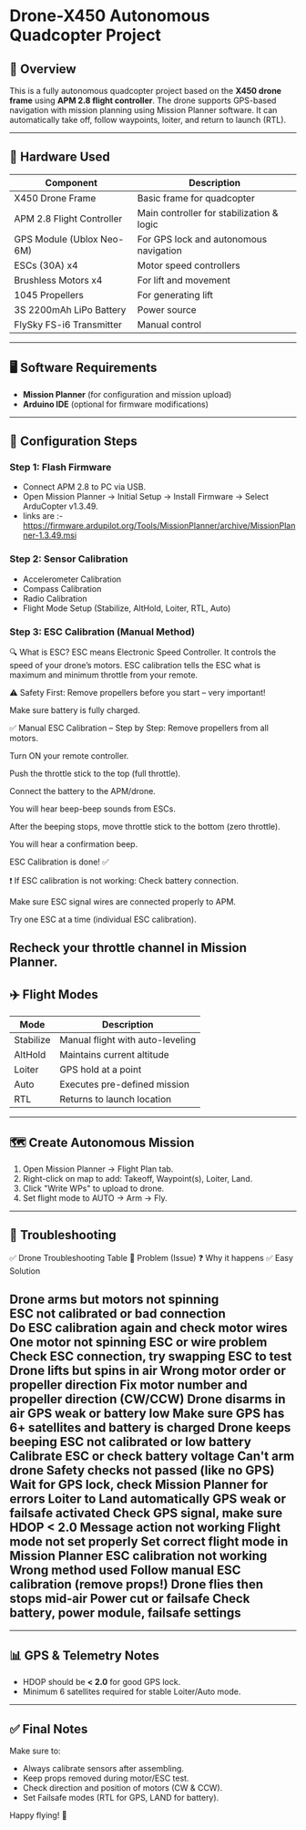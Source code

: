 # Drone-X450 Autonomous Quadcopter Project

## 📌 Overview

This is a fully autonomous quadcopter project based on the **X450 drone frame** using **APM 2.8 flight controller**. The drone supports GPS-based navigation with mission planning using Mission Planner software. It can automatically take off, follow waypoints, loiter, and return to launch (RTL).

---

## 🧰 Hardware Used

| Component                 | Description                               |
| ------------------------- | ----------------------------------------- |
| X450 Drone Frame          | Basic frame for quadcopter                |
| APM 2.8 Flight Controller | Main controller for stabilization & logic |
| GPS Module (Ublox Neo-6M) | For GPS lock and autonomous navigation    |
| ESCs (30A) x4             | Motor speed controllers                   |
| Brushless Motors x4       | For lift and movement                     |
| 1045 Propellers           | For generating lift                       |
| 3S 2200mAh LiPo Battery   | Power source                              |
| FlySky FS-i6 Transmitter  | Manual control                            |


---

## 🖥️ Software Requirements

* **Mission Planner** (for configuration and mission upload)
* **Arduino IDE** (optional for firmware modifications)

---

## 🔧 Configuration Steps

### Step 1: Flash Firmware

* Connect APM 2.8 to PC via USB.
* Open Mission Planner → Initial Setup → Install Firmware → Select ArduCopter v1.3.49.
* links are :- https://firmware.ardupilot.org/Tools/MissionPlanner/archive/MissionPlanner-1.3.49.msi

### Step 2: Sensor Calibration

* Accelerometer Calibration
* Compass Calibration
* Radio Calibration
* Flight Mode Setup (Stabilize, AltHold, Loiter, RTL, Auto)

### Step 3: ESC Calibration (Manual Method)
🔍 What is ESC?
ESC means Electronic Speed Controller.
It controls the speed of your drone’s motors.
ESC calibration tells the ESC what is maximum and minimum throttle from your remote.

⚠️ Safety First:
Remove propellers before you start – very important!

Make sure battery is fully charged.

✅ Manual ESC Calibration – Step by Step:
Remove propellers from all motors.

Turn ON your remote controller.

Push the throttle stick to the top (full throttle).

Connect the battery to the APM/drone.

You will hear beep-beep sounds from ESCs.

After the beeping stops, move throttle stick to the bottom (zero throttle).

You will hear a confirmation beep.

ESC Calibration is done! ✅

❗ If ESC calibration is not working:
Check battery connection.

Make sure ESC signal wires are connected properly to APM.

Try one ESC at a time (individual ESC calibration).

Recheck your throttle channel in Mission Planner.
---

## ✈️ Flight Modes

| Mode      | Description                      |
| --------- | -------------------------------- |
| Stabilize | Manual flight with auto-leveling |
| AltHold   | Maintains current altitude       |
| Loiter    | GPS hold at a point              |
| Auto      | Executes pre-defined mission     |
| RTL       | Returns to launch location       |

---

## 🗺️ Create Autonomous Mission

1. Open Mission Planner → Flight Plan tab.
2. Right-click on map to add: Takeoff, Waypoint(s), Loiter, Land.
3. Click "Write WPs" to upload to drone.
4. Set flight mode to AUTO → Arm → Fly.

---

## 🧪 Troubleshooting

✅ Drone Troubleshooting Table 
🚨 Problem (Issue)	❓ Why it happens	✅ Easy Solution

Drone arms but motors not spinning	
ESC not calibrated or bad connection	
Do ESC calibration again and check motor wires
One motor not spinning	ESC or wire problem	Check ESC connection, 
try swapping ESC to test
Drone lifts but spins in air	Wrong motor order or propeller direction	Fix motor number and propeller direction (CW/CCW)
Drone disarms in air	GPS weak or battery low	Make sure GPS has 6+ satellites and battery is charged
Drone keeps beeping	ESC not calibrated or low battery	Calibrate ESC or check battery voltage
Can't arm drone	Safety checks not passed (like no GPS)	Wait for GPS lock, check Mission Planner for errors
Loiter to Land automatically	GPS weak or failsafe activated	Check GPS signal, make sure HDOP < 2.0
Message action not working	Flight mode not set properly	Set correct flight mode in Mission Planner
ESC calibration not working	Wrong method used	Follow manual ESC calibration (remove props!)
Drone flies then stops mid-air	Power cut or failsafe	Check battery, power module, failsafe settings
---

---

## 📊 GPS & Telemetry Notes

* HDOP should be **< 2.0** for good GPS lock.
* Minimum 6 satellites required for stable Loiter/Auto mode.

---

## ✅ Final Notes

Make sure to:

* Always calibrate sensors after assembling.
* Keep props removed during motor/ESC test.
* Check direction and position of motors (CW & CCW).
* Set Failsafe modes (RTL for GPS, LAND for battery).

Happy flying! 🚁
